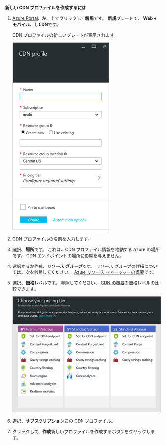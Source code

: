 **新しい CDN プロファイルを作成するには**

1. [Azure Portal](https://portal.azure.com)、左、上でクリックして**新規**です。  **新規**ブレードで、 **Web + モバイル**、し**CDN**です。
   
    CDN プロファイルの新しいブレードが表示されます。
   
    ![新しい CDN プロファイル](./media/cdn-create-profile/new-cdn-profile-include.png)
2. CDN プロファイルの名前を入力します。
3. 選択、**場所**です。  これは、CDN プロファイル情報を格納する Azure の場所です。  CDN エンドポイントの場所に影響を与えません。
4. 選択するか作成、**リソース グループ**です。  リソース グループの詳細については、次を参照してください。 [Azure リソース マネージャーの概要](../articles/azure-resource-manager/resource-group-overview.md#resource-groups)です。
5. 選択、**価格レベル**です。  参照してください、 [CDN の概要](../articles/cdn/cdn-overview.md#azure-cdn-features)の価格レベルの比較できます。
   
    ![CDN の価格レベルの選択](./media/cdn-create-profile/cdn-choose-sku-include.png)
6. 選択、**サブスクリプション**この CDN プロファイル。
7. クリックして、**作成**新しいプロファイルを作成するボタンをクリックします。 

